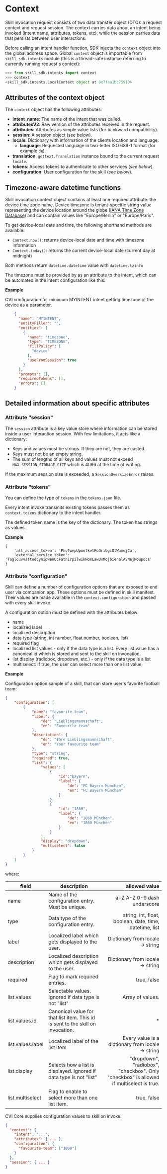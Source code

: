 # Context

Skill invocation request consists of two data transfer object (DTO): a request context and request session.
The context carries data about an intent being invoked (intent name, attributes, tokens, etc), 
while the session carries data that persists between user interactions.   

Before calling an intent handler function, SDK injects the `context` object into the global address space.
Global `context` object is importable from `skill_sdk.intents` module (this is a thread-safe instance referring 
to currently running request's context):

```python 
>>> from skill_sdk.intents import context
>>> context
<skill_sdk.intents.LocalContext object at 0x7faa1bc75910>
```

## Attributes of the context object

The `context` object has the following attributes:

- **intent_name**: The name of the intent that was called.
- **attributesV2**: Raw version of the attributes received in the request.
- **attributes**: Attributes as simple value lists (for backward compatibility).
- **session**: A session object (see below).
- **locale**: Dictionary with information of the clients location and language:
  - **language**: Requested language in two-letter ISO 639-1 format (for example `de`).
- **translation**: `gettext.Translation` instance bound to the current request `locale`.
- **tokens**: Access tokens to authenticate to other services (*see below*).
- **configuration**: User configuration for the skill (*see below*).

## Timezone-aware datetime functions

Skill invocation context object contains at least one required attribute: the device time zone name.
Device timezone is tenant-specific string value representing the device location around the globe 
([IANA Time Zone Database](https://www.iana.org/time-zones)) and can contain values like "Europe/Berlin" or "Europe/Paris".

To get device-local date and time, the following shorthand methods are available:

- `Context.now()`: returns device-local date and time with timezone information
- `Context.today()`: returns the current device-local date (current day at midnight)

Both methods return `datetime.datetime` value with `datetime.tzinfo`

The timezone must be provided by as an attribute to the intent, which can be automated in the intent configuration like this:

**Example**

CVI configuration for minimum MYINTENT intent getting timezone of the device as a parameter.

```json
    {
      "name": "MYINTENT",
      "entityFiller": "",
      "entities": [
        {
          "name": "timezone",
          "type": "TIMEZONE",
          "fillPolicy": [
            "device"
          ],
          "useFromSession": true
        }
      ],
      "prompts": [],
      "requiredTokens": [],
      "errors": []
    }
```

 
## Detailed information about specific attributes

### Attribute "session"

The `session` attribute is a key value store where information can be stored inside a user interaction session.
With few limitations, it acts like a dictionary:

- Keys and values must be strings. If they are not, they are casted.
- Keys must not be an empty string.
- The sum of lengths of all keys and values must not exceed `MAX_SESSION_STORAGE_SIZE` which is 4096 at the time of writing.

If the maximum session size is exceeded, a `SessionOversizeError` raises.

### Attribute "tokens"

You can define the type of `tokens` in the `tokens.json` file. 

Every intent invoke transmits existing tokens passes them as `context.tokens` dictionary to the intent handler.

The defined token name is the key of the dictionary. The token has strings as values.

**Example**

    {
        'all_access_token': 'PhoTwepUpwotketFoGribgiOtWumojCa',
        'external_service_token': 'TaglouvvattodcynipwenUcFatnirpilwikHomLawUvMojbienalAvNejNoupocs'
    }
    
### Attribute "configuration"

Skill can define a number of configuration options that are exposed to end user via companion app.
These options must be defined in skill manifest. Their values are made available in the `context.configuration` and passed with every skill invoke.

A configuration option must be defined with the attributes below:
  - name
  - localized label
  - localized description
  - data type (string, int number, float number, boolean, list)
  - required flag
  - localized list values - only if the data type is a list. Every list value has a canonical id which is stored and sent to the skill on invocation.
  - list display (radiobox, dropdown, etc.) - only if the data type is a list
  - multiselect: If true, the user can select more than one list value,

**Example**

Configuration option sample of a skill, that can store user's favorite football team:

```json
{
    "configuration": [
        {
            "name": "favourite-team",
            "label": {
                "de": "Lieblingsmannschaft",
                "en": "Favourite team"
            },
            "description": {
                "de": "Ihre Lieblingsmannschaft",
                "en": "Your favourite team"
            },
            "type": "string",
            "required": true,
            "list": {
                "values": [
                    {
                        "id":"bayern",
                        "label": {
                            "de": "FC Bayern München",
                            "en": "FC Bayern München"   
                        }
                    },
                    {
                        "id": "1860",
                        "label": {
                            "de": "1860 München",
                            "en": "1860 München"   
                        }
                    }
                ],
                "display": "dropdown",
                "multiselect": false
            }
        }
    ]
}
```
where:

| field | description   | allowed value |
|-------|-----------|------:|
| name | Name of the configuration entry. Must be unique.   |  a-Z A-Z 0-9 dash underscore |
| type | Data type of the configuration entry.  |  string, int, float, boolean, date, time, datetime, list    |
| label | 	Localized label which gets displayed to the user.  | Dictionary from locale → string     |
| description    | Localized description which gets displayed to the user.  |  Dictionary from locale → string    |
| required      | 	Flag to mark required entries.  |  true, false    |
| list.values      | 	Selectable values. Ignored if data type is not "list"  |  Array of values.    |
| list.values.id   | Canonical value for that list item. This id is sent to the skill on invocation.  |   *  |
| list.values.label      | 	Localized label of the list item  | Every value is a dictionary from locale → string     |
| list.display      | Selects how a list is displayed. Ignored if data type is not "list"  |   "dropdown", "radiobox", "checkbox". Only "checkbox" is allowed if multiselect is true.   |
| list.multiselect      | 	Flag to enable to select more than one list item.  |  true, false    |

CVI Core supplies configuration values to skill on invoke:

```json
{
  "context": {
    "intent": "...",
    "attributes": { ... },
    "configuration": {
      "favourite-team": ["1860"]
    }
  },
  "session": { ... }
}
```
